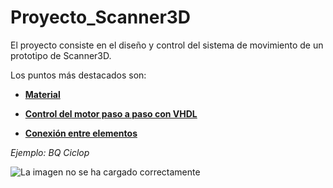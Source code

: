 # Proyecto_Scanner3D

El proyecto consiste en el diseño y control del sistema de movimiento de un prototipo de Scanner3D.

Los puntos más destacados son:

- [**Material**](https://github.com/sanchezco/proyecto_scanner3D/blob/master/material.md)

- [**Control del motor paso a paso con VHDL**](https://github.com/sanchezco/proyecto_scanner3D/blob/master/control_stepper_motor.md)

- [**Conexión entre elementos**](https://github.com/sanchezco/proyecto_scanner3D/blob/master/conexiones_elementos.md)



*Ejemplo: BQ Ciclop*

![La imagen no se ha cargado correctamente](https://github.com/sanchezco/proyecto_scanner3D/blob/master/Imgs/unnamed.jpg "Ejemplo de Scanner 3: BQ Ciclops")

